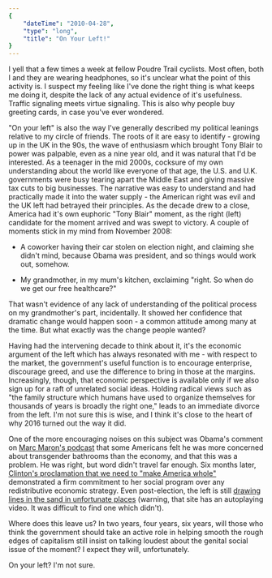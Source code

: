 ```yaml
---
{
    "dateTime": "2010-04-28",
    "type": "long",
    "title": "On Your Left!"
}
---
```

I yell that a few times a week at fellow Poudre Trail cyclists. Most often, both I and they are wearing headphones, so it's unclear what the point of this activity is. I suspect my feeling like I've done the right thing is what keeps me doing it, despite the lack of any actual evidence of it's usefulness. Traffic signaling meets virtue signaling. This is also why people buy greeting cards, in case you've ever wondered.

"On your left" is also the way I've generally described my political leanings relative to my circle of friends. The roots of it are easy to identify - growing up in the UK in the 90s, the wave of enthusiasm which brought Tony Blair to power was palpable, even as a nine year old, and it was natural that I'd be interested. As a teenager in the mid 2000s, cocksure of my own understanding about the world like everyone of that age, the U.S. and U.K. governments were busy tearing apart the Middle East and giving massive tax cuts to big businesses. The narrative was easy to understand and had practically made it into the water supply - the American right was evil and the UK left had betrayed their principles. As the decade drew to a close, America had it's own euphoric "Tony Blair" moment, as the right (left) candidate for the moment arrived and was swept to victory. A couple of moments stick in my mind from November 2008:

* A coworker having their car stolen on election night, and claiming she didn't mind, because Obama was president, and so things would work out, somehow.

* My grandmother, in my mum's kitchen, exclaiming "right. So when do we get our free healthcare?"

That wasn't evidence of any lack of understanding of the political process on my grandmother's part, incidentally. It showed her confidence that dramatic change would happen soon - a common attitude among many at the time. But what exactly was the change people wanted? 

Having had the intervening decade to think about it, it's the economic argument of the left which has always resonated with me - with respect to the market, the government's useful function is to encourage enterprise, discourage greed, and use the difference to bring in those at the margins. Increasingly, though, that economic perspective is available only if we also sign up for a raft of unrelated social ideas. Holding radical views such as "the family structure which humans have used to organize themselves for thousands of years is broadly the right one," leads to an immediate divorce from the left. I'm not sure this is wise, and I think it's close to the heart of why 2016 turned out the way it did.

One of the more encouraging noises on this subject was Obama's comment on [Marc Maron's podcast][mm] that some Americans felt he was more concerned about transgender bathrooms than the economy, and that this was a problem. He was right, but word didn't travel far enough. Six months later, [Clinton's proclamation that we need to "make America whole"][hc] demonstrated a firm commitment to her social program over any redistributive economic strategy. Even post-election, the left is still [drawing lines in the sand in unfortunate places][ab] (warning, that site has an autoplaying video. It was difficult to find one which didn't).

Where does this leave us? In two years, four years, six years, will those who think the government should take an active role in helping smooth the rough edges of capitalism still insist on talking loudest about the genital social issue of the moment? I expect they will, unfortunately. 

On your left? I'm not sure. 

[mm]: http://potus.wtfpod.com/
[hc]: https://twitter.com/hillaryclinton/status/703744706719703041?lang=en
[ab]: http://www.huffingtonpost.com/entry/democrats-tom-perez-abortion-rights_us_58fa5fade4b018a9ce5b351d
